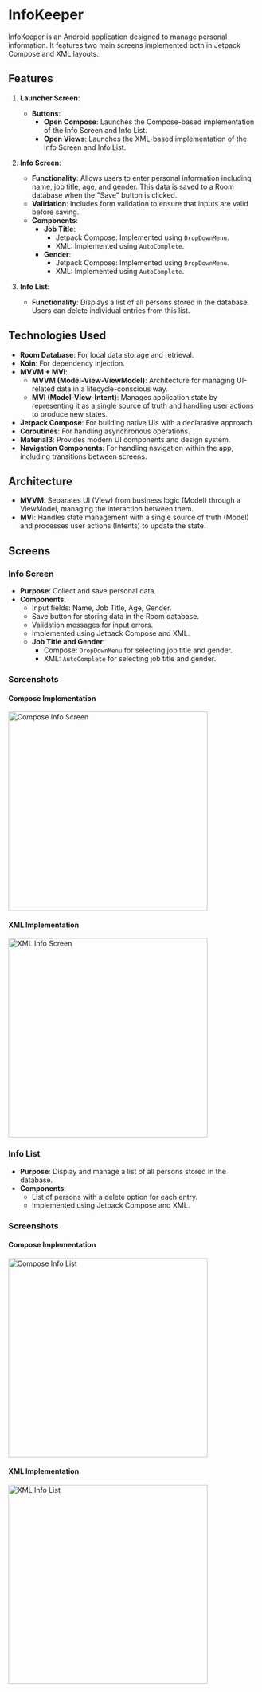 # InfoKeeper

InfoKeeper is an Android application designed to manage personal information. It features two main screens implemented both in Jetpack Compose and XML layouts.

## Features

1. **Launcher Screen**:
   - **Buttons**:
     - **Open Compose**: Launches the Compose-based implementation of the Info Screen and Info List.
     - **Open Views**: Launches the XML-based implementation of the Info Screen and Info List.

2. **Info Screen**:
   - **Functionality**: Allows users to enter personal information including name, job title, age, and gender. This data is saved to a Room database when the "Save" button is clicked.
   - **Validation**: Includes form validation to ensure that inputs are valid before saving.
   - **Components**:
     - **Job Title**: 
       - Jetpack Compose: Implemented using `DropDownMenu`.
       - XML: Implemented using `AutoComplete`.
     - **Gender**:
       - Jetpack Compose: Implemented using `DropDownMenu`.
       - XML: Implemented using `AutoComplete`.
3. **Info List**:
   - **Functionality**: Displays a list of all persons stored in the database. Users can delete individual entries from this list.


## Technologies Used

- **Room Database**: For local data storage and retrieval.
- **Koin**: For dependency injection.
- **MVVM + MVI**: 
  - **MVVM (Model-View-ViewModel)**: Architecture for managing UI-related data in a lifecycle-conscious way.
  - **MVI (Model-View-Intent)**: Manages application state by representing it as a single source of truth and handling user actions to produce new states.
- **Jetpack Compose**: For building native UIs with a declarative approach.
- **Coroutines**: For handling asynchronous operations.
- **Material3**: Provides modern UI components and design system.
- **Navigation Components**: For handling navigation within the app, including transitions between screens.

## Architecture

- **MVVM**: Separates UI (View) from business logic (Model) through a ViewModel, managing the interaction between them.
- **MVI**: Handles state management with a single source of truth (Model) and processes user actions (Intents) to update the state.

## Screens

### Info Screen

- **Purpose**: Collect and save personal data.
- **Components**:
  - Input fields: Name, Job Title, Age, Gender.
  - Save button for storing data in the Room database.
  - Validation messages for input errors.
  - Implemented using Jetpack Compose and XML.
  - **Job Title and Gender**:
    - Compose: `DropDownMenu` for selecting job title and gender.
    - XML: `AutoComplete` for selecting job title and gender.

### Screenshots

#### Compose Implementation
<img src="https://drive.google.com/uc?export=view&id=1BgLPZRWCnhx1NGnq_GQVxEXu1NxKpGqf" width="400" alt="Compose Info Screen">

#### XML Implementation
<img src="https://drive.google.com/uc?export=view&id=1Bhxr1rTTgAOAWeycWuxLrDq1bCFq58KF" width="400" alt="XML Info Screen">

### Info List

- **Purpose**: Display and manage a list of all persons stored in the database.
- **Components**:
  - List of persons with a delete option for each entry.
  - Implemented using Jetpack Compose and XML.

### Screenshots

#### Compose Implementation
<img src="https://drive.google.com/uc?export=view&id=1Bfd07NJesNtK6jFfGG0Dajvi2y6a3n3R" width="400" alt="Compose Info List">

#### XML Implementation
<img src="https://drive.google.com/uc?export=view&id=1BjLhfXR_-5bgFiRZ4Q-o0TNFvKPKVZUa" width="400" alt="XML Info List">
